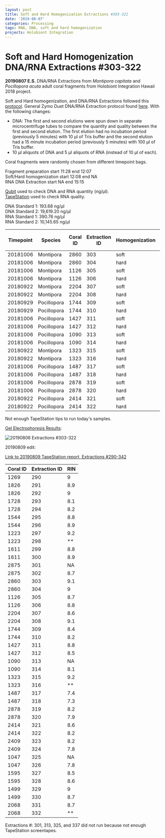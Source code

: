 ```yaml
---
layout: post
title: Soft and Hard Homogenization Extractions #303-322
date: '2019-08-07'
categories: Processing
tags: RNA, DNA, soft and hard homogenization
projects: Holobiont Integration
---
```


# Soft and Hard Homogenization DNA/RNA Extractions #303-322

**20190807 E.S.**
DNA/RNA Extractions from *Montipora capitata* and *Pocillopora acuta* adult coral fragments from Holobiont Integration Hawaii 2018 project.  

Soft and Hard homogenization, and DNA/RNA Extractions followed this [protocol](https://github.com/emmastrand/EmmaStrand_Notebook/blob/master/_posts/2019-06-05-Soft-and-Hard-Homogenization-Protocol.md). General Zymo Duet DNA/RNA Extraction protocol found [here](https://github.com/emmastrand/EmmaStrand_Notebook/blob/master/_posts/2019-05-31-Zymo-Duet-RNA-DNA-Extraction-Protocol.md). With the following changes:  
- DNA: The first and second elutions were spun down in separate microcentrifuge tubes to compare the quantity and quality between the first and second elution. The first elution had no incubation period (previously 5 minutes) with 10 μl of Tris buffer and the second elution had a 15 minute incubation period (previously 5 minutes) with 100 μl of Tris buffer.  
- 10 μl aliquots of DNA and 5 μl aliquots of RNA (instead of 10 μl of each).    

Coral fragments were randomly chosen from different timepoint bags.

Fragment preparation start 11:28 end 12:07   
Soft/Hard homogenization start 12:08 end NA  
RNA DNA Extraction start NA end 15:15

[Qubit](https://github.com/emmastrand/EmmaStrand_Notebook/blob/master/_posts/2019-05-31-Qubit-Protocol.md) used to check DNA and RNA quantity (ng/μl).  
[TapeStation](https://github.com/emmastrand/EmmaStrand_Notebook/blob/master/_posts/2019-05-31-TapeStation-Protocol.md) used to check RNA quality.

DNA Standard 1: 193.68 ng/μl  
DNA Standard 2: 19,619.20  ng/μl  
RNA Standard 1: 390.76  ng/μl  
RNA Standard 2: 10,145.65  ng/μl

| Timepoint | Species     | Coral ID | Extraction ID | Homogenization | DNA Reading 1 | DNA Reading 2 | Average DNA ng/μl | RNA Reading 1 | RNA Reading 2 | Average RNA ng/μl | RIN |
|-----------|-------------|----------|---------------|----------------|---------------|---------------|-------------------|---------------|---------------|-------------------|-----|
| 20181006  | Montipora   | 2860     | 303           | soft           | 43.8          | 43.2          | 43.5              | 45.2          | 45            | 45.1              | 9.1 |
| 20181006  | Montipora   | 2860     | 304           | hard           | 17.8          | 17.7          | 17.75             | 23.8          | 23.6          | 23.7              | 9   |
| 20181006  | Montipora   | 1126     | 305           | soft           | 19.1          | 19.1          | 19.1              | 30.8          | 30.6          | 30.7              | 8.7 |
| 20181006  | Montipora   | 1126     | 306           | hard           | 13.4          | 13.4          | 13.4              | 16.6          | 16.6          | 16.6              | 8.8 |
| 20180922  | Montipora   | 2204     | 307           | soft           | 21.4          | 21.4          | 21.4              | 41.4          | 41.4          | 41.4              | 8.6 |
| 20180922  | Montipora   | 2204     | 308           | hard           | 11.5          | 11.4          | 11.45             | 33.6          | 33.2          | 33.4              | 9.1 |
| 20180929  | Pocillopora | 1744     | 309           | soft           | 27.4          | 27.4          | 27.4              | 83.8          | 83.4          | 83.6              | 8.4 |
| 20180929  | Pocillopora | 1744     | 310           | hard           | 21.8          | 21.8          | 21.8              | 40.4          | 40.2          | 40.3              | 8.2 |
| 20181006  | Pocillopora | 1427     | 311           | soft           | 43            | 42.8          | 42.9              | 52.4          | 52.2          | 52.3              | 8.8 |
| 20181006  | Pocillopora | 1427     | 312           | hard           | 29.8          | 29.6          | 29.7              | 34.4          | 34.2          | 34.3              | 8.5 |
| 20181006  | Pocillopora | 1090     | 313           | soft           | 31.6          | 31.4          | 31.5              | 30.6          | 30.6          | 30.6              | NA  |
| 20181006  | Pocillopora | 1090     | 314           | hard           | 14            | 14            | 14                | 25.4          | 25.4          | 25.4              | 8.1 |
| 20180922  | Montipora   | 1323     | 315           | soft           | 19.5          | 19.5          | 19.5              | 23.4          | 23.4          | 23.4              | 9.2 |
| 20180922  | Montipora   | 1323     | 316           | hard           | 10.8          | 10.7          | 10.75             | 17            | 17            | 17                | **  |
| 20181006  | Pocillopora | 1487     | 317           | soft           | 37.4          | 37.2          | 37.3              | 69            | 68.6          | 68.8              | 7.4 |
| 20181006  | Pocillopora | 1487     | 318           | hard           | 36.2          | 36            | 36.1              | 34            | 33.8          | 33.9              | 7.3 |
| 20181006  | Pocillopora | 2878     | 319           | soft           | 48.2          | 48            | 48.1              | 59            | 58.8          | 58.9              | 8.2 |
| 20181006  | Pocillopora | 2878     | 320           | hard           | 48.8          | 48.6          | 48.7              | 50.4          | 50.2          | 50.3              | 7.9 |
| 20180922  | Pocillopora | 2414     | 321           | soft           | 63.8          | 63.6          | 63.7              | 112           | 112           | 112               | 8.6 |
| 20180922  | Pocillopora | 2414     | 322           | hard           | 48            | 48            | 48                | 59.4          | 59.2          | 59.3              | 8.2 |

Not enough TapeStation tips to run today's samples.

[Gel Electrophoresis Results](https://github.com/emmastrand/EmmaStrand_Notebook/blob/master/_posts/2019-07-16-Gel-Electrophoresis-Protocol.md):

![20190806 Extractions #303-322](https://github.com/emmastrand/EmmaStrand_Notebook/blob/master/images/20190807.JPG?raw=true)

20190809 edit:

[Link to 20190809 TapeStation report, Extractions #290-342](https://github.com/emmastrand/EmmaStrand_Notebook/blob/master/TapeStation/2019-08-09%20-%2013.04.26.pdf)

| Coral ID | Extraction ID | RIN |
|----------|---------------|-----|
| 1269     | 290           | 9   |
| 1826     | 291           | 8.9 |
| 1826     | 292           | 9   |
| 1728     | 293           | 8.1 |
| 1728     | 294           | 8.2 |
| 1544     | 295           | 8.8 |
| 1544     | 296           | 8.9 |
| 1223     | 297           | 9.2 |
| 1223     | 298           | **  |
| 1611     | 299           | 8.8 |
| 1611     | 300           | 8.9 |
| 2875     | 301           | NA  |
| 2875     | 302           | 8.7 |
| 2860     | 303           | 9.1 |
| 2860     | 304           | 9   |
| 1126     | 305           | 8.7 |
| 1126     | 306           | 8.8 |
| 2204     | 307           | 8.6 |
| 2204     | 308           | 9.1 |
| 1744     | 309           | 8.4 |
| 1744     | 310           | 8.2 |
| 1427     | 311           | 8.8 |
| 1427     | 312           | 8.5 |
| 1090     | 313           | NA  |
| 1090     | 314           | 8.1 |
| 1323     | 315           | 9.2 |
| 1323     | 316           | **  |
| 1487     | 317           | 7.4 |
| 1487     | 318           | 7.3 |
| 2878     | 319           | 8.2 |
| 2878     | 320           | 7.9 |
| 2414     | 321           | 8.6 |
| 2414     | 322           | 8.2 |
| 2409     | 323           | 8.2 |
| 2409     | 324           | 7.8 |
| 1047     | 325           | NA  |
| 1047     | 326           | 7.8 |
| 1595     | 327           | 8.5 |
| 1595     | 328           | 8.6 |
| 1499     | 329           | 9   |
| 1499     | 330           | 8.7 |
| 2068     | 331           | 8.7 |
| 2068     | 332           | **  |

Extractions #: 301, 313, 325, and 337 did not run because not enough TapeStation screentapes.
